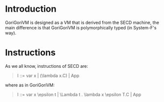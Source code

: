 # Introduction
GoriGoriVM is designed as a VM that is derived from the SECD machine, the main difference is that GoriGoriVM is polymorphically typed (in System-F's way).

# Instructions
As we all know, instructions of SECD are:

> I ::= var x | (\lambda x.C) | App

where as in GoriGoriVM:

> I ::= var x \epsilon t | \Lambda t . \lambda x \epsilon T.C | App
